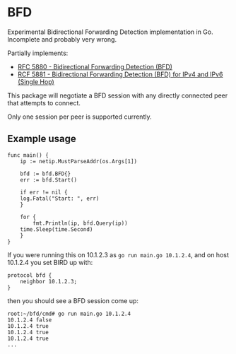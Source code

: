 # BFD

Experimental Bidirectional Forwarding Detection implementation in Go. Incomplete and probably very wrong.

Partially implements:

* [RFC 5880 - Bidirectional Forwarding Detection (BFD)](https://datatracker.ietf.org/doc/html/rfc5880)
* [RCF 5881 - Bidirectional Forwarding Detection (BFD) for IPv4 and IPv6 (Single Hop)](https://datatracker.ietf.org/doc/html/rfc5881)

This package will negotiate a BFD session with any directly connected peer that attempts to connect.

Only one session per peer is supported currently.

## Example usage

```
func main() {
    ip := netip.MustParseAddr(os.Args[1])

    bfd := bfd.BFD{}
    err := bfd.Start()

    if err != nil {
	log.Fatal("Start: ", err)
    }

    for {
        fmt.Println(ip, bfd.Query(ip))
	time.Sleep(time.Second)
    }
}
```

If you were running this on 10.1.2.3 as `go run main.go 10.1.2.4`, and on host 10.1.2.4 you set BIRD up with:

```
protocol bfd {
    neighbor 10.1.2.3;
}
```

then you should see a BFD session come up:

```
root:~/bfd/cmd# go run main.go 10.1.2.4
10.1.2.4 false
10.1.2.4 true
10.1.2.4 true
10.1.2.4 true
...
```
